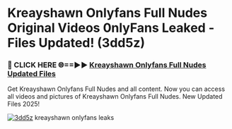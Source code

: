 # Kreayshawn Onlyfans Full Nudes Original Videos 0nlyFans Leaked - Files Updated! (3dd5z)

<h3>🔴 CLICK HERE 🌐==►► <a href="https://best4dudes.click/HH4t6V" rel="nofollow">Kreayshawn Onlyfans Full Nudes Updated Files</a></h3>

Get Kreayshawn Onlyfans Full Nudes and all content. Now you can access all videos and pictures of Kreayshawn Onlyfans Full Nudes. New Updated Files 2025!

[![3dd5z](https://github.com/user-attachments/assets/8c521d6e-e6e3-4a75-9320-d58ab9d79d5b)](https://best4dudes.click/HH4t6V)
kreayshawn onlyfans leaks